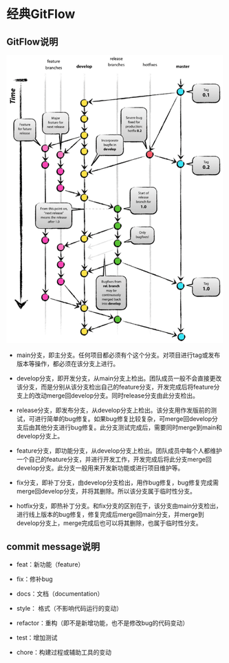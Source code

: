 
# 经典GitFlow

## GitFlow说明

![GitFlow](./../../images/00-start/git/gitflow.png)

* main分支，即主分支。任何项目都必须有个这个分支。对项目进行tag或发布版本等操作，都必须在该分支上进行。

* develop分支，即开发分支，从main分支上检出。团队成员一般不会直接更改该分支，而是分别从该分支检出自己的feature分支，开发完成后将feature分支上的改动merge回develop分支。同时release分支由此分支检出。

* release分支，即发布分支，从develop分支上检出。该分支用作发版前的测试，可进行简单的bug修复。如果bug修复比较复杂，可merge回develop分支后由其他分支进行bug修复。此分支测试完成后，需要同时merge到main和develop分支上。

* feature分支，即功能分支，从develop分支上检出。团队成员中每个人都维护一个自己的feature分支，并进行开发工作，开发完成后将此分支merge回develop分支。此分支一般用来开发新功能或进行项目维护等。

* fix分支，即补丁分支，由develop分支检出，用作bug修复，bug修复完成需merge回develop分支，并将其删除。所以该分支属于临时性分支。

* hotfix分支，即热补丁分支。和fix分支的区别在于，该分支由main分支检出，进行线上版本的bug修复，修复完成后merge回main分支，并merge到develop分支上，merge完成后也可以将其删除，也属于临时性分支。

## commit message说明

* feat：新功能（feature）

* fix：修补bug

* docs：文档（documentation）

* style： 格式（不影响代码运行的变动）

* refactor：重构（即不是新增功能，也不是修改bug的代码变动）

* test：增加测试

* chore：构建过程或辅助工具的变动